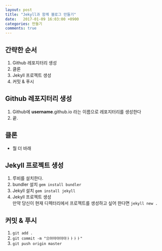 ```yaml
---
layout: post
title: "Jekyll과 함께 블로그 만들기"
date:   2017-01-09 16:03:00 +0900
categories: 만들기
comments: true
---
```


## 간략한 순서
1. Github 레포지터리 생성
2. 클론
3. Jekyll 프로젝트 생성
4. 커밋 & 푸시

## Github 레포지터리 생성
1. Github에 __username__.github.io 라는 이름으로 레포지터리를 생성한다
2. 끝.

## 클론
* 뭘 더 바래

## Jekyll 프로젝트 생성
1. 루비를 설치한다.
2. bundler 설치 ```gem install bundler```
3. Jekyll 설치 ```gem install jekyll```
4. Jekyll 프로젝트 생성  
만약 당신이 현재 디렉터리에서 프로젝트를 생성하고 싶어 한다면 ```jekyll new .```

## 커밋 & 푸시
1. ```git add .```
2. ```git commit -m "으아아아아아ㅏㅏㅏㅏ"```
3. ```git push origin master```